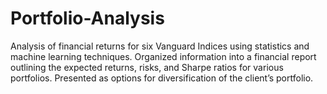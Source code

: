 # Portfolio-Analysis
Analysis of financial returns for six Vanguard Indices using statistics and machine learning techniques. Organized information into a financial report outlining the expected returns, risks, and Sharpe ratios for various portfolios. Presented as options for diversification of the client’s portfolio.
